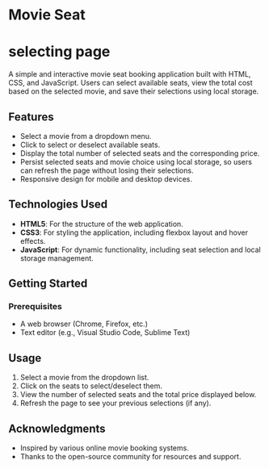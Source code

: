 
# Movie Seat 
# selecting page
A simple and interactive movie seat booking application built with HTML, CSS, and JavaScript. Users can select available seats, view the total cost based on the selected movie, and save their selections using local storage.

## Features

- Select a movie from a dropdown menu.
- Click to select or deselect available seats.
- Display the total number of selected seats and the corresponding price.
- Persist selected seats and movie choice using local storage, so users can refresh the page without losing their selections.
- Responsive design for mobile and desktop devices.

## Technologies Used

- **HTML5**: For the structure of the web application.
- **CSS3**: For styling the application, including flexbox layout and hover effects.
- **JavaScript**: For dynamic functionality, including seat selection and local storage management.

## Getting Started

### Prerequisites

- A web browser (Chrome, Firefox, etc.)
- Text editor (e.g., Visual Studio Code, Sublime Text)


## Usage

1. Select a movie from the dropdown list.
2. Click on the seats to select/deselect them.
3. View the number of selected seats and the total price displayed below.
4. Refresh the page to see your previous selections (if any).

## Acknowledgments

- Inspired by various online movie booking systems.
- Thanks to the open-source community for resources and support.

